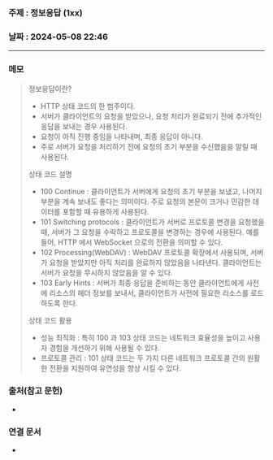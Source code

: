 ### 주제 : 정보응답 (1xx)

### 날짜 : 2024-05-08 22:46
----
### 메모
> 정보응답이란?
> 	- HTTP 상태 코드의 한 범주이다.
> 	- 서버가 클라이언트의 요청을 받았으나, 요청 처리가 완료되기 전에 추가적인 응답을 보내는 경우 사용된다.
> 	- 요청이 아직 진행 중임을 나타내며, 최종 응답이 아니다.
> 	- 주로 서버가 요청을 처리하기 전에 요청의 초기 부분을 수신했음을 알릴 때 사용된다.
> 
> 상태 코드 설명
> 	- 100 Continue : 
> 		클라이언트가 서버에게 요청의 초기 부분을 보냈고, 나머지 부분을 계속 보내도 좋다는 의미이다.
> 		주로 요청의 본문이 크거나 민감한 데이터를 포함할 때 유용하게 사용된다.
> 	- 101 Switching protocols :
> 		클라이언트가 서버로 프로토콜 변경을 요청했을 때, 서버가 그 요청을 수락하고 프로토콜을 변경하는 경우에 사용된다.
> 		예를 들어, HTTP 에서 WebSocket 으로의 전환을 의미할 수 있다.
> 	- 102 Processing(WebDAV) :
> 		WebDAV 프로토콜 확장에서 사용되며, 서버가 요청을 받았지만 아직 처리를 완료하지 않았음을 나타낸다.
> 		클라이언트는 서버가 요청을 무시하지 않았음을 알 수 있다.
> 	- 103 Early Hints :
> 		서버가 최종 응답을 준비하는 동안 클라이언트에게 사전에 리소스의 헤더 정보를 보내서, 클라이언트가 사전에 필요한
> 		리소스를 로드하도록 한다.
> 
> 상태 코드 활용
> 	- 성능 최적화 : 특히 100 과 103 상태 코드는 네트워크 효율성을 높이고 사용자 경험을 개선하기 위해 사용될 수 있다.
> 	- 프로토콜 관리 : 101 상태 코드는 두 가지 다른 네트워크 프로토콜 간의 원활한 전환을 지원하여 유연성을 향상 시킬 수 있다.

### 출처(참고 문헌)
-

### 연결 문서
-
